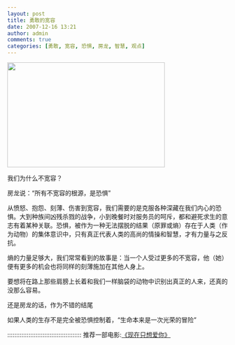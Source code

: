 ```yaml
---
layout: post
title: 勇敢的宽容
date: 2007-12-16 13:21
author: admin
comments: true
categories: [勇敢, 宽容, 恐惧, 房龙, 智慧, 观点]
---
```

<img width="360" src="http://photo14.yupoo.com/20071216/131500_2017689121_pftthvtt.jpg" height="240" style="width: 360px; height: 240px" />

我们为什么不宽容？

房龙说：“所有不宽容的根源，是恐惧”

从愤怒、抱怨、刻薄、伤害到宽容，我们需要的是克服各种深藏在我们内心的恐惧。大到种族间凶残杀戮的战争，小到晚餐时对服务员的呵斥，都和避死求生的意志有着某种关联。恐惧，被作为一种无法摆脱的结果（原罪或熵）存在于人类（作为动物）的集体意识中，只有真正代表人类的高尚的情操和智慧，才有力量与之反抗。

熵的力量足够大，我们常常看到的故事是：当一个人受过更多的不宽容，他（她）便有更多的机会也将同样的刻薄施加在其他人身上。

要想将在路上那些肩膀上长着和我们一样脑袋的动物中识别出真正的人来，还真的没那么容易。

还是房龙的话，作为不错的结尾

如果人类的生存不是完全被恐惧控制着，“生命本来是一次光荣的冒险”

::::::::::::::::::::::::::::::::::::::::::
推荐一部电影:<a target="_blank" href="http://www.douban.com/subject/1915403/">《现在只想爱你》</a>
